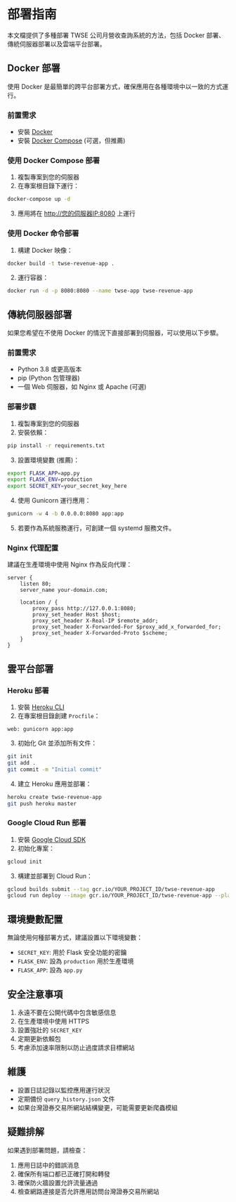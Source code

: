 # 部署指南

本文檔提供了多種部署 TWSE 公司月營收查詢系統的方法，包括 Docker 部署、傳統伺服器部署以及雲端平台部署。

## Docker 部署

使用 Docker 是最簡單的跨平台部署方式，確保應用在各種環境中以一致的方式運行。

### 前置需求

- 安裝 [Docker](https://www.docker.com/get-started)
- 安裝 [Docker Compose](https://docs.docker.com/compose/install/) (可選，但推薦)

### 使用 Docker Compose 部署

1. 複製專案到您的伺服器
2. 在專案根目錄下運行：

```bash
docker-compose up -d
```

3. 應用將在 <http://您的伺服器IP:8080> 上運行

### 使用 Docker 命令部署

1. 構建 Docker 映像：

```bash
docker build -t twse-revenue-app .
```

2. 運行容器：

```bash
docker run -d -p 8080:8080 --name twse-app twse-revenue-app
```

## 傳統伺服器部署

如果您希望在不使用 Docker 的情況下直接部署到伺服器，可以使用以下步驟。

### 前置需求

- Python 3.8 或更高版本
- pip (Python 包管理器)
- 一個 Web 伺服器，如 Nginx 或 Apache (可選)

### 部署步驟

1. 複製專案到您的伺服器
2. 安裝依賴：

```bash
pip install -r requirements.txt
```

3. 設置環境變數 (推薦)：

```bash
export FLASK_APP=app.py
export FLASK_ENV=production
export SECRET_KEY=your_secret_key_here
```

4. 使用 Gunicorn 運行應用：

```bash
gunicorn -w 4 -b 0.0.0.0:8080 app:app
```

5. 若要作為系統服務運行，可創建一個 systemd 服務文件。

### Nginx 代理配置

建議在生產環境中使用 Nginx 作為反向代理：

```nginx
server {
    listen 80;
    server_name your-domain.com;

    location / {
        proxy_pass http://127.0.0.1:8080;
        proxy_set_header Host $host;
        proxy_set_header X-Real-IP $remote_addr;
        proxy_set_header X-Forwarded-For $proxy_add_x_forwarded_for;
        proxy_set_header X-Forwarded-Proto $scheme;
    }
}
```

## 雲平台部署

### Heroku 部署

1. 安裝 [Heroku CLI](https://devcenter.heroku.com/articles/heroku-cli)
2. 在專案根目錄創建 `Procfile`：

```
web: gunicorn app:app
```

3. 初始化 Git 並添加所有文件：

```bash
git init
git add .
git commit -m "Initial commit"
```

4. 建立 Heroku 應用並部署：

```bash
heroku create twse-revenue-app
git push heroku master
```

### Google Cloud Run 部署

1. 安裝 [Google Cloud SDK](https://cloud.google.com/sdk/docs/install)
2. 初始化專案：

```bash
gcloud init
```

3. 構建並部署到 Cloud Run：

```bash
gcloud builds submit --tag gcr.io/YOUR_PROJECT_ID/twse-revenue-app
gcloud run deploy --image gcr.io/YOUR_PROJECT_ID/twse-revenue-app --platform managed
```

## 環境變數配置

無論使用何種部署方式，建議設置以下環境變數：

- `SECRET_KEY`: 用於 Flask 安全功能的密鑰
- `FLASK_ENV`: 設為 `production` 用於生產環境
- `FLASK_APP`: 設為 `app.py`

## 安全注意事項

1. 永遠不要在公開代碼中包含敏感信息
2. 在生產環境中使用 HTTPS
3. 設置強壯的 `SECRET_KEY`
4. 定期更新依賴包
5. 考慮添加速率限制以防止過度請求目標網站

## 維護

- 設置日誌記錄以監控應用運行狀況
- 定期備份 `query_history.json` 文件
- 如果台灣證券交易所網站結構變更，可能需要更新爬蟲模組

## 疑難排解

如果遇到部署問題，請檢查：

1. 應用日誌中的錯誤消息
2. 確保所有端口都已正確打開和轉發
3. 確保防火牆設置允許流量通過
4. 檢查網路連接是否允許應用訪問台灣證券交易所網站
